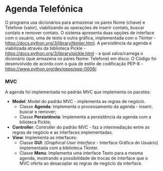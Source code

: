 # Agenda Telefónica

O programa usa dicionários para armazenar os pares Nome (chave) e Telefone (valor), viabilizando as operações de inserir contato, buscar contato e remover contato. O sistema apresenta duas opções de interface com o usuário, uma de texto e outra gráfica, implementada com o Tkinter - https://docs.python.org/3/library/tkinter.html. A persistência da agenda é viabilizada através da biblioteca Pickle - https://docs.python.org/3/library/pickle.html - a qual salva/carrega o dicionário (que armazena os pares Nome: Telefone) em disco. O Código foi desenvolvido de acordo com o guia de estilo de codificação PEP-8 - https://www.python.org/dev/peps/pep-0008/.



### MVC

A agenda foi implementada no padrão MVC que implementa os pacotes:

- **Model**: Model do padrão MVC - implementa as regras de negócio.
  - Classe **Agenda**: Implementa o processamento da agenda - inserir, buscar e remover;
  - Classe **Persistência**: Implementa a persistência da agenda com a bilioteca Pickle;
- **Controller**: Controller do padrão MVC - faz a intermediação entre as regras de negócio e as interfaces implementadas.
- **View**: Implementa as interfaces:
  - Classe **GUI**: (*Graphical User Interface* - Interface Gráfica do Usuário) implementada com a biblioteca Tkinter.
  - Classe **Menu**: Implementa uma interface Texto para a mesma agenda, mostrando a possibilidade de trocas de interface que o MVC oferta ao desacoplar as regras de negócio da interface.